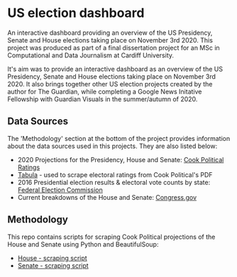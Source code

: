 # US election dashboard
 
An interactive dashboard providing an overview of the US Presidency, Senate and House elections taking place on November 3rd 2020. This project was produced as part of a final dissertation project for an MSc in Computational and Data Journalism at Cardiff University. 

It's aim was to provide an interactive dashboard as an overview of the US Presidency, Senate and House elections taking place on November 3rd 2020. It also brings together other US election projects created by the author for The Guardian, while completing a Google News Initative Fellowship with Guardian Visuals in the summer/autumn of 2020. 

## Data Sources
The 'Methodology' section at the bottom of the project provides information about the data sources used in this projects. They are also listed below:

* 2020 Projections for the Presidency, House and Senate: [Cook Political Ratings](https://cookpolitical.com/ratings)
* [Tabula](https://tabula.technology/) - used to scrape electoral ratings from Cook Political's PDF
* 2016 Presidential election results & electoral vote counts by state: [Federal Election Commission](https://www.fec.gov/introduction-campaign-finance/election-and-voting-information/federal-elections-2016/)
* Current breakdowns of the House and Senate: [Congress.gov](https://www.congress.gov/members?q=%7B%22congress%22%3A116%7D)

## Methodology
This repo contains scripts for scraping Cook Political projections of the House and Senate using Python and BeautifulSoup:
* [House - scraping script](data/house.ipynb)
* [Senate - scraping script](data/senate.ipynb)
